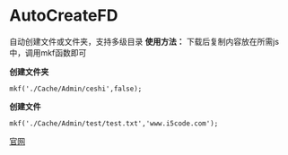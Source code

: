 # AutoCreateFD
自动创建文件或文件夹，支持多级目录
**使用方法：**
下载后复制内容放在所需js中，调用mkf函数即可

**创建文件夹**
```
mkf('./Cache/Admin/ceshi',false);
```
**创建文件**
```
mkf('./Cache/Admin/test/test.txt','www.i5code.com');
```

[官网](http://www.i5code.com/shows-6-84.shtml)
